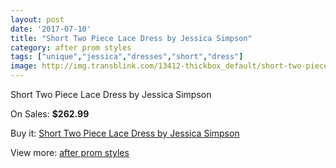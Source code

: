 ```yaml
---
layout: post
date: '2017-07-10'
title: "Short Two Piece Lace Dress by Jessica Simpson"
category: after prom styles
tags: ["unique","jessica","dresses","short","dress"]
image: http://img.transblink.com/13412-thickbox_default/short-two-piece-lace-dress-by-jessica-simpson.jpg
---
```

Short Two Piece Lace Dress by Jessica Simpson

On Sales: **$262.99**
<a href="https://www.transblink.com/en/after-prom-styles/4301-short-two-piece-lace-dress-by-jessica-simpson.html"><amp-img layout="responsive" width="600" height="600" src="//img.transblink.com/13412-thickbox_default/short-two-piece-lace-dress-by-jessica-simpson.jpg" alt="Short Two Piece Lace Dress by Jessica Simpson 0" /></a>
<a href="https://www.transblink.com/en/after-prom-styles/4301-short-two-piece-lace-dress-by-jessica-simpson.html"><amp-img layout="responsive" width="600" height="600" src="//img.transblink.com/13414-thickbox_default/short-two-piece-lace-dress-by-jessica-simpson.jpg" alt="Short Two Piece Lace Dress by Jessica Simpson 1" /></a>
<a href="https://www.transblink.com/en/after-prom-styles/4301-short-two-piece-lace-dress-by-jessica-simpson.html"><amp-img layout="responsive" width="600" height="600" src="//img.transblink.com/13413-thickbox_default/short-two-piece-lace-dress-by-jessica-simpson.jpg" alt="Short Two Piece Lace Dress by Jessica Simpson 2" /></a>

Buy it: [Short Two Piece Lace Dress by Jessica Simpson](https://www.transblink.com/en/after-prom-styles/4301-short-two-piece-lace-dress-by-jessica-simpson.html "Short Two Piece Lace Dress by Jessica Simpson")

View more: [after prom styles](https://www.transblink.com/en/55-after-prom-styles "after prom styles")